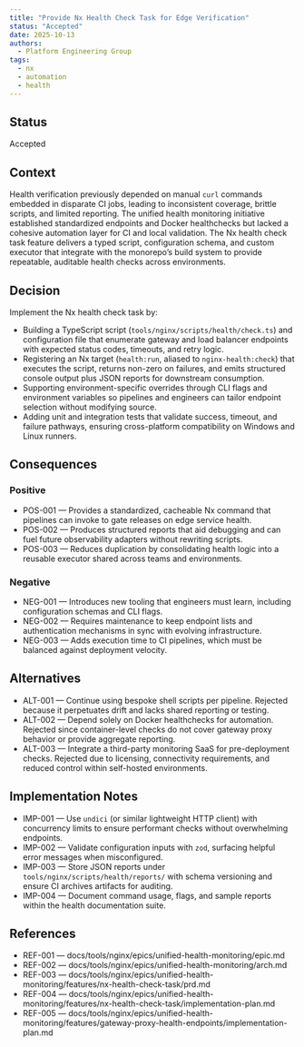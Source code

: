 ```yaml
---
title: "Provide Nx Health Check Task for Edge Verification"
status: "Accepted"
date: 2025-10-13
authors:
  - Platform Engineering Group
tags:
  - nx
  - automation
  - health
---
```


## Status

Accepted

## Context

Health verification previously depended on manual `curl` commands embedded in disparate CI jobs, leading to inconsistent coverage, brittle scripts, and limited reporting. The unified health monitoring initiative established standardized endpoints and Docker healthchecks but lacked a cohesive automation layer for CI and local validation. The Nx health check task feature delivers a typed script, configuration schema, and custom executor that integrate with the monorepo’s build system to provide repeatable, auditable health checks across environments.

## Decision

Implement the Nx health check task by:

- Building a TypeScript script (`tools/nginx/scripts/health/check.ts`) and configuration file that enumerate gateway and load balancer endpoints with expected status codes, timeouts, and retry logic.
- Registering an Nx target (`health:run`, aliased to `nginx-health:check`) that executes the script, returns non-zero on failures, and emits structured console output plus JSON reports for downstream consumption.
- Supporting environment-specific overrides through CLI flags and environment variables so pipelines and engineers can tailor endpoint selection without modifying source.
- Adding unit and integration tests that validate success, timeout, and failure pathways, ensuring cross-platform compatibility on Windows and Linux runners.

## Consequences

### Positive

- POS-001 — Provides a standardized, cacheable Nx command that pipelines can invoke to gate releases on edge service health.
- POS-002 — Produces structured reports that aid debugging and can fuel future observability adapters without rewriting scripts.
- POS-003 — Reduces duplication by consolidating health logic into a reusable executor shared across teams and environments.

### Negative

- NEG-001 — Introduces new tooling that engineers must learn, including configuration schemas and CLI flags.
- NEG-002 — Requires maintenance to keep endpoint lists and authentication mechanisms in sync with evolving infrastructure.
- NEG-003 — Adds execution time to CI pipelines, which must be balanced against deployment velocity.

## Alternatives

- ALT-001 — Continue using bespoke shell scripts per pipeline. Rejected because it perpetuates drift and lacks shared reporting or testing.
- ALT-002 — Depend solely on Docker healthchecks for automation. Rejected since container-level checks do not cover gateway proxy behavior or provide aggregate reporting.
- ALT-003 — Integrate a third-party monitoring SaaS for pre-deployment checks. Rejected due to licensing, connectivity requirements, and reduced control within self-hosted environments.

## Implementation Notes

- IMP-001 — Use `undici` (or similar lightweight HTTP client) with concurrency limits to ensure performant checks without overwhelming endpoints.
- IMP-002 — Validate configuration inputs with `zod`, surfacing helpful error messages when misconfigured.
- IMP-003 — Store JSON reports under `tools/nginx/scripts/health/reports/` with schema versioning and ensure CI archives artifacts for auditing.
- IMP-004 — Document command usage, flags, and sample reports within the health documentation suite.

## References

- REF-001 — docs/tools/nginx/epics/unified-health-monitoring/epic.md
- REF-002 — docs/tools/nginx/epics/unified-health-monitoring/arch.md
- REF-003 — docs/tools/nginx/epics/unified-health-monitoring/features/nx-health-check-task/prd.md
- REF-004 — docs/tools/nginx/epics/unified-health-monitoring/features/nx-health-check-task/implementation-plan.md
- REF-005 — docs/tools/nginx/epics/unified-health-monitoring/features/gateway-proxy-health-endpoints/implementation-plan.md
